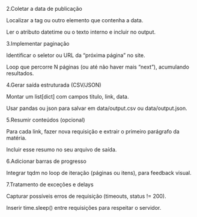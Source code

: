 2.Coletar a data de publicação

Localizar a tag <time> ou outro elemento que contenha a data.

Ler o atributo datetime ou o texto interno e incluir no output.

3.Implementar paginação

Identificar o seletor ou URL da “próxima página” no site.

Loop que percorre N páginas (ou até não haver mais “next”), acumulando resultados.

4.Gerar saída estruturada (CSV/JSON)

Montar um list[dict] com campos titulo, link, data.

Usar pandas ou json para salvar em data/output.csv ou data/output.json.

5.Resumir conteúdos (opcional)

Para cada link, fazer nova requisição e extrair o primeiro parágrafo da matéria.

Incluir esse resumo no seu arquivo de saída.

6.Adicionar barras de progresso

Integrar tqdm no loop de iteração (páginas ou itens), para feedback visual.

7.Tratamento de exceções e delays

Capturar possíveis erros de requisição (timeouts, status != 200).

Inserir time.sleep() entre requisições para respeitar o servidor.